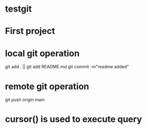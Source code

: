 # testgit
# First project

# local git operation
   git add . || git add README.md
   git commit -m"readme added"


# remote git operation
   git push origin main

# cursor() is used to execute query

